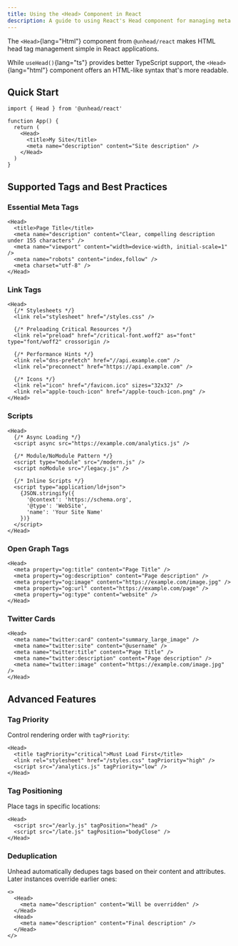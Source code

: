 ```yaml
---
title: Using the <Head> Component in React
description: A guide to using React's Head component for managing meta tags, title tags, and other head elements.
---
```


The `<Head>`{lang="Html"} component from `@unhead/react` makes HTML head tag management simple in React applications.

While `useHead()`{lang="ts"} provides better TypeScript support, the `<Head>`{lang="html"} component offers an HTML-like syntax that's more readable.

## Quick Start

```tsx
import { Head } from '@unhead/react'

function App() {
  return (
    <Head>
      <title>My Site</title>
      <meta name="description" content="Site description" />
    </Head>
  )
}
```

## Supported Tags and Best Practices

### Essential Meta Tags

```tsx
<Head>
  <title>Page Title</title>
  <meta name="description" content="Clear, compelling description under 155 characters" />
  <meta name="viewport" content="width=device-width, initial-scale=1" />
  <meta name="robots" content="index,follow" />
  <meta charset="utf-8" />
</Head>
```

### Link Tags

```tsx
<Head>
  {/* Stylesheets */}
  <link rel="stylesheet" href="/styles.css" />

  {/* Preloading Critical Resources */}
  <link rel="preload" href="/critical-font.woff2" as="font" type="font/woff2" crossorigin />

  {/* Performance Hints */}
  <link rel="dns-prefetch" href="//api.example.com" />
  <link rel="preconnect" href="https://api.example.com" />

  {/* Icons */}
  <link rel="icon" href="/favicon.ico" sizes="32x32" />
  <link rel="apple-touch-icon" href="/apple-touch-icon.png" />
</Head>
```

### Scripts

```tsx
<Head>
  {/* Async Loading */}
  <script async src="https://example.com/analytics.js" />

  {/* Module/NoModule Pattern */}
  <script type="module" src="/modern.js" />
  <script noModule src="/legacy.js" />

  {/* Inline Scripts */}
  <script type="application/ld+json">
    {JSON.stringify({
      '@context': 'https://schema.org',
      '@type': 'WebSite',
      'name': 'Your Site Name'
    })}
  </script>
</Head>
```

### Open Graph Tags

```tsx
<Head>
  <meta property="og:title" content="Page Title" />
  <meta property="og:description" content="Page description" />
  <meta property="og:image" content="https://example.com/image.jpg" />
  <meta property="og:url" content="https://example.com/page" />
  <meta property="og:type" content="website" />
</Head>
```

### Twitter Cards

```tsx
<Head>
  <meta name="twitter:card" content="summary_large_image" />
  <meta name="twitter:site" content="@username" />
  <meta name="twitter:title" content="Page Title" />
  <meta name="twitter:description" content="Page description" />
  <meta name="twitter:image" content="https://example.com/image.jpg" />
</Head>
```

## Advanced Features

### Tag Priority

Control rendering order with `tagPriority`:

```tsx
<Head>
  <title tagPriority="critical">Must Load First</title>
  <link rel="stylesheet" href="/styles.css" tagPriority="high" />
  <script src="/analytics.js" tagPriority="low" />
</Head>
```

### Tag Positioning

Place tags in specific locations:

```tsx
<Head>
  <script src="/early.js" tagPosition="head" />
  <script src="/late.js" tagPosition="bodyClose" />
</Head>
```

### Deduplication

Unhead automatically dedupes tags based on their content and attributes. Later instances override earlier ones:

```tsx
<>
  <Head>
    <meta name="description" content="Will be overridden" />
  </Head>
  <Head>
    <meta name="description" content="Final description" />
  </Head>
</>
```
